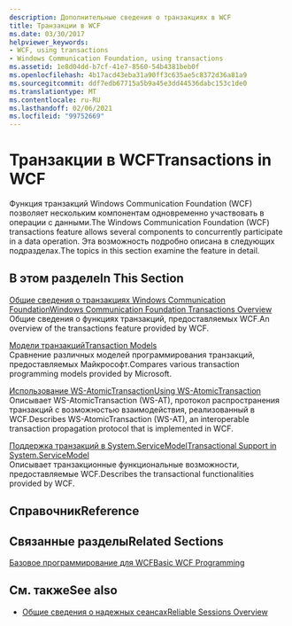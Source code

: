 ```yaml
---
description: Дополнительные сведения о транзакциях в WCF
title: Транзакции в WCF
ms.date: 03/30/2017
helpviewer_keywords:
- WCF, using transactions
- Windows Communication Foundation, using transactions
ms.assetid: 1e8d04dd-b7cf-41e7-8560-54b4381beb0f
ms.openlocfilehash: 4b17acd43eba31a90ff3c635ae5c8372d36a81a9
ms.sourcegitcommit: ddf7edb67715a5b9a45e3dd44536dabc153c1de0
ms.translationtype: MT
ms.contentlocale: ru-RU
ms.lasthandoff: 02/06/2021
ms.locfileid: "99752669"
---
```

# <a name="transactions-in-wcf"></a><span data-ttu-id="75f0a-103">Транзакции в WCF</span><span class="sxs-lookup"><span data-stu-id="75f0a-103">Transactions in WCF</span></span>

<span data-ttu-id="75f0a-104">Функция транзакций Windows Communication Foundation (WCF) позволяет нескольким компонентам одновременно участвовать в операции с данными.</span><span class="sxs-lookup"><span data-stu-id="75f0a-104">The Windows Communication Foundation (WCF) transactions feature allows several components to concurrently participate in a data operation.</span></span> <span data-ttu-id="75f0a-105">Эта возможность подробно описана в следующих подразделах.</span><span class="sxs-lookup"><span data-stu-id="75f0a-105">The topics in this section examine the feature in detail.</span></span>  
  
## <a name="in-this-section"></a><span data-ttu-id="75f0a-106">В этом разделе</span><span class="sxs-lookup"><span data-stu-id="75f0a-106">In This Section</span></span>  

 [<span data-ttu-id="75f0a-107">Общие сведения о транзакциях Windows Communication Foundation</span><span class="sxs-lookup"><span data-stu-id="75f0a-107">Windows Communication Foundation Transactions Overview</span></span>](transactions-overview.md)  
 <span data-ttu-id="75f0a-108">Общие сведения о функциях транзакций, предоставляемых WCF.</span><span class="sxs-lookup"><span data-stu-id="75f0a-108">An overview of the transactions feature provided by WCF.</span></span>  
  
 [<span data-ttu-id="75f0a-109">Модели транзакций</span><span class="sxs-lookup"><span data-stu-id="75f0a-109">Transaction Models</span></span>](transaction-models.md)  
 <span data-ttu-id="75f0a-110">Сравнение различных моделей программирования транзакций, предоставляемых Майкрософт.</span><span class="sxs-lookup"><span data-stu-id="75f0a-110">Compares various transaction programming models provided by Microsoft.</span></span>  
  
 [<span data-ttu-id="75f0a-111">Использование WS-AtomicTransaction</span><span class="sxs-lookup"><span data-stu-id="75f0a-111">Using WS-AtomicTransaction</span></span>](using-ws-atomictransaction.md)  
 <span data-ttu-id="75f0a-112">Описывает WS-AtomicTransaction (WS-AT), протокол распространения транзакций с возможностью взаимодействия, реализованный в WCF.</span><span class="sxs-lookup"><span data-stu-id="75f0a-112">Describes WS-AtomicTransaction (WS-AT), an interoperable transaction propagation protocol that is implemented in WCF.</span></span>  
  
 [<span data-ttu-id="75f0a-113">Поддержка транзакций в System.ServiceModel</span><span class="sxs-lookup"><span data-stu-id="75f0a-113">Transactional Support in System.ServiceModel</span></span>](transactional-support-in-system-servicemodel.md)  
 <span data-ttu-id="75f0a-114">Описывает транзакционные функциональные возможности, предоставляемые WCF.</span><span class="sxs-lookup"><span data-stu-id="75f0a-114">Describes the transactional functionalities provided by WCF.</span></span>  
  
## <a name="reference"></a><span data-ttu-id="75f0a-115">Справочник</span><span class="sxs-lookup"><span data-stu-id="75f0a-115">Reference</span></span>  
  
## <a name="related-sections"></a><span data-ttu-id="75f0a-116">Связанные разделы</span><span class="sxs-lookup"><span data-stu-id="75f0a-116">Related Sections</span></span>  

 [<span data-ttu-id="75f0a-117">Базовое программирование для WCF</span><span class="sxs-lookup"><span data-stu-id="75f0a-117">Basic WCF Programming</span></span>](../basic-wcf-programming.md)  
  
## <a name="see-also"></a><span data-ttu-id="75f0a-118">См. также</span><span class="sxs-lookup"><span data-stu-id="75f0a-118">See also</span></span>

- [<span data-ttu-id="75f0a-119">Общие сведения о надежных сеансах</span><span class="sxs-lookup"><span data-stu-id="75f0a-119">Reliable Sessions Overview</span></span>](reliable-sessions-overview.md)
